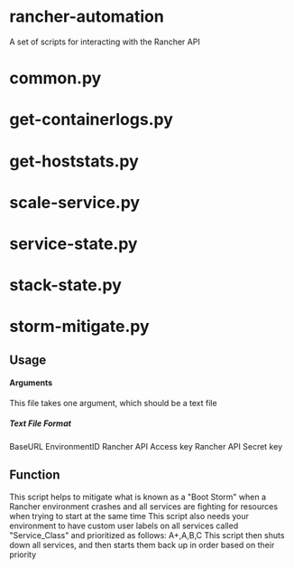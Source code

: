 # rancher-automation
A set of scripts for interacting with the Rancher API

# common.py

# get-containerlogs.py

# get-hoststats.py

# scale-service.py

# service-state.py

# stack-state.py

# storm-mitigate.py
## Usage
#### Arguments
This file takes one argument, which should be a text file
##### Text File Format
BaseURL
EnvironmentID
Rancher API Access key
Rancher API Secret key
## Function
This script helps to mitigate what is known as a "Boot Storm" when a Rancher environment crashes and all services are fighting for resources when trying to start at the same time
This script also needs your environment to have custom user labels on all services called "Service_Class" and prioritized as follows: A+,A,B,C
This script then shuts down all services, and then starts them back up in order based on their priority
